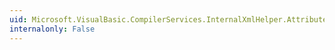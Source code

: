 ```yaml
---
uid: Microsoft.VisualBasic.CompilerServices.InternalXmlHelper.AttributeValue(System.Xml.Linq.XElement,System.Xml.Linq.XName)
internalonly: False
---
```

